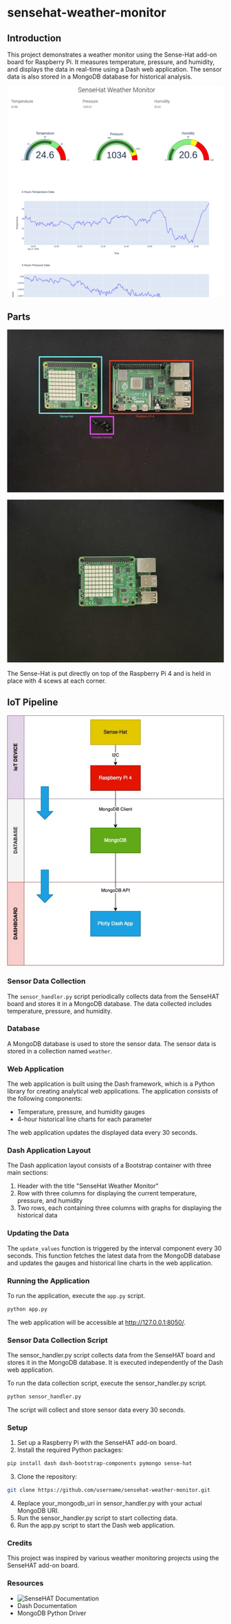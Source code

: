 # sensehat-weather-monitor

## Introduction

This project demonstrates a weather monitor using the Sense-Hat add-on board for Raspberry Pi. It measures temperature, pressure, and humidity, and displays the data in real-time using a Dash web application. The sensor data is also stored in a MongoDB database for historical analysis.

![Sense-Hat Weather Monitor Dashboard](https://github.com/cozyflexing/dataScience4IOT/blob/33a5886199d38828c2789780666378c04d29d8b9/Dashboard%20Part%201.png)

## Parts

![Sense-Hat Weather Monitor Separate](https://github.com/cozyflexing/dataScience4IOT/blob/9587aad39beb7e2d4f7242eac818a00f9f5c5997/separateParts.JPG)

![Sense-Hat Weather Monitor Combined 4](https://github.com/cozyflexing/dataScience4IOT/blob/7ff92f0e6689487a3c03aa7619acabae37a6884b/combined4.JPG)

The Sense-Hat is put directly on top of the Raspberry Pi 4 and is held in place with 4 scews at each corner.

## IoT Pipeline

![Data Pipeline](https://github.com/cozyflexing/dataScience4IOT/blob/d819b91ca998dedd4bbcfb8e8a57db1b7d942161/Pipeline.jpeg)

### Sensor Data Collection

The `sensor_handler.py` script periodically collects data from the SenseHAT board and stores it in a MongoDB database. The data collected includes temperature, pressure, and humidity.

### Database

A MongoDB database is used to store the sensor data. The sensor data is stored in a collection named `weather`.

### Web Application

The web application is built using the Dash framework, which is a Python library for creating analytical web applications. The application consists of the following components:

- Temperature, pressure, and humidity gauges
- 4-hour historical line charts for each parameter

The web application updates the displayed data every 30 seconds.

### Dash Application Layout

The Dash application layout consists of a Bootstrap container with three main sections:

1. Header with the title "SenseHat Weather Monitor"
2. Row with three columns for displaying the current temperature, pressure, and humidity
3. Two rows, each containing three columns with graphs for displaying the historical data

### Updating the Data

The `update_values` function is triggered by the interval component every 30 seconds. This function fetches the latest data from the MongoDB database and updates the gauges and historical line charts in the web application.

### Running the Application

To run the application, execute the `app.py` script.

```bash
python app.py
```

The web application will be accessible at http://127.0.0.1:8050/.

### Sensor Data Collection Script

The sensor_handler.py script collects data from the SenseHAT board and stores it in the MongoDB database. It is executed independently of the Dash web application.

To run the data collection script, execute the sensor_handler.py script.

```bash
python sensor_handler.py
```

The script will collect and store sensor data every 30 seconds.

### Setup

1. Set up a Raspberry Pi with the SenseHAT add-on board.
2. Install the required Python packages:

```bash
pip install dash dash-bootstrap-components pymongo sense-hat
```

3. Clone the repository:

```bash
git clone https://github.com/username/sensehat-weather-monitor.git
```

4. Replace your_mongodb_uri in sensor_handler.py with your actual MongoDB URI.
5. Run the sensor_handler.py script to start collecting data.
6. Run the app.py script to start the Dash web application.

### Credits

This project was inspired by various weather monitoring projects using the SenseHAT add-on board.

### Resources

- ![SenseHAT Documentation](https://dash.plotly.com/)
- Dash Documentation
- MongoDB Python Driver
